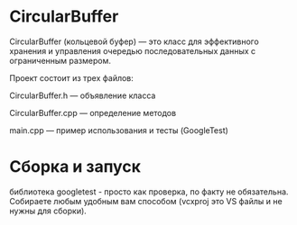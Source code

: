 # CircularBuffer

CircularBuffer (кольцевой буфер) — это класс для эффективного хранения и управления очередью последовательных данных с ограниченным размером.

Проект состоит из трех файлов:

CircularBuffer.h — объявление класса

CircularBuffer.cpp — определение методов

main.cpp — пример использования и тесты (GoogleTest)

# Сборка и запуск

библиотека googletest - просто как проверка, по факту не обязательна. Собираете любым удобным вам способом (vcxproj это VS файлы и не нужны для сборки). 
